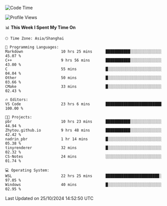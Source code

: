 <!--START_SECTION:waka-->
![Code Time](http://img.shields.io/badge/Code%20Time-2%2C075%20hrs%2022%20mins-blue)

![Profile Views](http://img.shields.io/badge/Profile%20Views-0-blue)

📊 **This Week I Spent My Time On** 

```text
🕑︎ Time Zone: Asia/Shanghai

💬 Programming Languages: 
Markdown                 10 hrs 25 mins      ███████████░░░░░░░░░░░░░░   45.07 % 
C++                      9 hrs 56 mins       ███████████░░░░░░░░░░░░░░   43.00 % 
C                        55 mins             █░░░░░░░░░░░░░░░░░░░░░░░░   04.04 % 
Other                    50 mins             █░░░░░░░░░░░░░░░░░░░░░░░░   03.66 % 
CMake                    33 mins             █░░░░░░░░░░░░░░░░░░░░░░░░   02.43 % 

🔥 Editors: 
VS Code                  23 hrs 6 mins       █████████████████████████   100.00 % 

🐱‍💻 Projects: 
pbr                      10 hrs 23 mins      ███████████░░░░░░░░░░░░░░   44.94 % 
Zhytou.github.io         9 hrs 48 mins       ███████████░░░░░░░░░░░░░░   42.42 % 
nadrin_pbr               1 hr 14 mins        █░░░░░░░░░░░░░░░░░░░░░░░░   05.38 % 
tinyrenderer             32 mins             █░░░░░░░░░░░░░░░░░░░░░░░░   02.32 % 
CS-Notes                 24 mins             ░░░░░░░░░░░░░░░░░░░░░░░░░   01.74 % 

💻 Operating System: 
WSL                      22 hrs 25 mins      ████████████████████████░   97.05 % 
Windows                  40 mins             █░░░░░░░░░░░░░░░░░░░░░░░░   02.95 % 
```


 Last Updated on 25/10/2024 14:52:50 UTC
<!--END_SECTION:waka-->